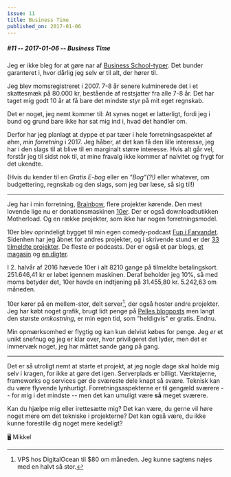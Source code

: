 ```yaml
---
issue: 11
title: Business Time
published_on: 2017-01-06
---
```


##### #11 -- 2017-01-06 -- Business Time

Jeg er ikke bleg for at gøre nar af [Business School-typer][computers 5]. Det bunder garanteret i, hvor dårlig jeg selv er til alt, der hører til.

Jeg blev momsregistreret i 2007. 7-8 år senere kulminerede det i et skattesmæk på 80.000 kr, bestående af restsjatter fra alle 7-8 år. Det har taget mig godt 10 år at få bare det mindste styr på mit eget regnskab.

Det er noget, jeg nemt kommer til: At synes noget er latterligt, fordi jeg i bund og grund bare ikke har sat mig ind i, hvad det handler om.

Derfor har jeg planlagt at dyppe et par tæer i hele forretningsaspektet af øhm, _min forretning_ i 2017. Jeg håber, at det kan få den lille interesse, jeg har i den slags til at blive til en marginalt større interesse. Hvis alt går vel, forstår jeg til sidst nok til, at mine fravalg ikke kommer af naivitet og frygt for det ukendte.

(Hvis du kender til en _Gratis E-bog_ eller en _"Bog"(?!)_ eller whatever, om budgettering, regnskab og den slags, som jeg bør læse, så sig til!)

---

Jeg har i min forretning, [Brainbow][], flere projekter kørende. Den mest lovende lige nu er donationsmaskinen [10er][]. Der er også downloadbutikken Motherload. Og en række projekter, som ikke har nogen forretningsmodel.

10er blev oprindeligt bygget til min egen comedy-podcast [Fup i Farvandet](https://fupifarvandet.dk). Sidenhen har jeg åbnet for andres projekter, og i skrivende stund er der [33 tilmeldte projekter][10er projekter]. De fleste er podcasts. Der er også et par blogs, [et magasin][articulate] og [en digter][larsen].

I 2. halvår af 2016 hævede 10er i alt 8210 gange på tilmeldte betalingskort. 251.646,41 kr er løbet igennem maskinen. Deraf beholder jeg 10%, så med moms betyder det, 10er havde en indtjening på 31.455,80 kr. 5.242,63 om måneden.

10er kører på en mellem-stor, delt server[^vps], der også hoster andre projekter. Jeg har købt noget grafik, brugt lidt penge på [Pelles blogposts][] men langt den største _omkostning_, er min egen tid, som "heldigvis" er gratis. Endnu.

Min opmærksomhed er flygtig og kan kun delvist købes for penge. Jeg _er_ et unikt snefnug og jeg er klar over, hvor priviligeret det lyder, men det er immervæk noget, jeg har måttet sande gang på gang.

---

Det er så utroligt nemt at starte et projekt, at jeg nogle dage skal holde mig selv i kragen, for ikke at gøre det igen. Serverplads er billigt. Værktøjerne, frameworks og services gør de sværeste dele knapt så svære. Teknisk kan du være flyvende lynhurtigt. Forretningsaspekterne er til gengæld sværere -- for mig i det mindste -- men det kan umuligt være **så** meget sværere.

Kan du hjælpe mig eller irettesætte mig? Det kan være, du gerne vil høre noget mere om det tekniske i projekterne? Det kan også være, du ikke kunne forestille dig noget mere kedeligt?

🖥 Mikkel

[brainbow]: https://brnbw.com
[10er]: https://10er.dk
[10er projekter]: https://10er.dk/projects
[larsen]: https://larsen.10er.dk
[articulate]: https://articulate.10er.dk
[pelles blogposts]: https://blog.10er.dk
[computers 5]: https://computers.mikkelmalmberg.dk/issues/5

[^vps]: VPS hos DigitalOcean til \$80 om måneden. Jeg kunne sagtens nøjes med en halvt så stor.
